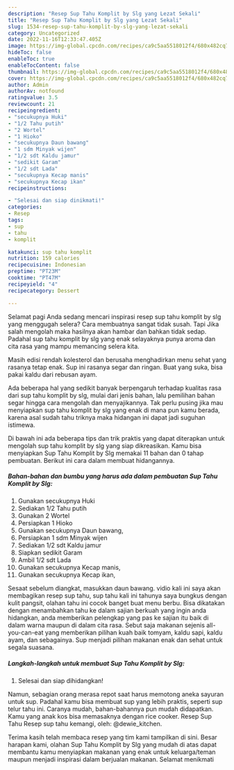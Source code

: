 ```yaml
---
description: "Resep Sup Tahu Komplit by Slg yang Lezat Sekali"
title: "Resep Sup Tahu Komplit by Slg yang Lezat Sekali"
slug: 1534-resep-sup-tahu-komplit-by-slg-yang-lezat-sekali
category: Uncategorized
date: 2022-11-16T12:33:47.405Z
image: https://img-global.cpcdn.com/recipes/ca9c5aa5518012f4/680x482cq70/sup-tahu-komplit-by-slg-foto-resep-utama.jpg
hideToc: false
enableToc: true
enableTocContent: false
thumbnail: https://img-global.cpcdn.com/recipes/ca9c5aa5518012f4/680x482cq70/sup-tahu-komplit-by-slg-foto-resep-utama.jpg
cover: https://img-global.cpcdn.com/recipes/ca9c5aa5518012f4/680x482cq70/sup-tahu-komplit-by-slg-foto-resep-utama.jpg
author: Admin
authorAv: notfound
ratingvalue: 3.5
reviewcount: 21
recipeingredient:
- "secukupnya Huki"
- "1/2 Tahu putih"
- "2 Wortel"
- "1 Hioko"
- "secukupnya Daun bawang"
- "1 sdm Minyak wijen"
- "1/2 sdt Kaldu jamur"
- "sedikit Garam"
- "1/2 sdt Lada"
- "secukupnya Kecap manis"
- "secukupnya Kecap ikan"
recipeinstructions:

- "Selesai dan siap dinikmati!"
categories:
- Resep
tags:
- sup
- tahu
- komplit

katakunci: sup tahu komplit 
nutrition: 159 calories
recipecuisine: Indonesian
preptime: "PT23M"
cooktime: "PT47M"
recipeyield: "4"
recipecategory: Dessert

---
```



Selamat pagi Anda sedang mencari inspirasi resep sup tahu komplit by slg yang menggugah selera? Cara membuatnya sangat tidak susah. Tapi Jika salah mengolah maka hasilnya akan hambar dan bahkan tidak sedap. Padahal sup tahu komplit by slg yang enak selayaknya punya aroma dan cita rasa yang mampu memancing selera kita.


Masih edisi rendah kolesterol dan berusaha menghadirkan menu sehat yang rasanya tetap enak. Sup ini rasanya segar dan ringan. Buat yang suka, bisa pakai kaldu dari rebusan ayam.

Ada beberapa hal yang sedikit banyak berpengaruh terhadap kualitas rasa dari sup tahu komplit by slg, mulai dari jenis bahan, lalu pemilihan bahan segar hingga cara mengolah dan menyajikannya. Tak perlu pusing jika mau menyiapkan sup tahu komplit by slg yang enak di mana pun kamu berada, karena asal sudah tahu triknya maka hidangan ini dapat jadi suguhan istimewa.


Di bawah ini ada beberapa tips dan trik praktis yang dapat diterapkan untuk mengolah sup tahu komplit by slg yang siap dikreasikan. Kamu bisa menyiapkan Sup Tahu Komplit by Slg memakai 11 bahan dan 0 tahap pembuatan. Berikut ini cara dalam membuat hidangannya.

<!--inarticleads1-->

##### Bahan-bahan dan bumbu yang harus ada dalam pembuatan Sup Tahu Komplit by Slg:

1. Gunakan secukupnya Huki
1. Sediakan 1/2 Tahu putih
1. Gunakan 2 Wortel
1. Persiapkan 1 Hioko
1. Gunakan secukupnya Daun bawang,
1. Persiapkan 1 sdm Minyak wijen
1. Sediakan 1/2 sdt Kaldu jamur
1. Siapkan sedikit Garam
1. Ambil 1/2 sdt Lada
1. Gunakan secukupnya Kecap manis,
1. Gunakan secukupnya Kecap ikan,


Sesaat sebelum diangkat, masukkan daun bawang. vidio kali ini saya akan membagikan resep sup tahu, sup tahu kali ini tahunya saya bungkus dengan kulit pangsit, olahan tahu ini cocok banget buat menu berbu. Bisa dikatakan dengan menambahkan tahu ke dalam sajian berkuah yang ingin anda hidangkan, anda memberikan pelengkap yang pas ke sajian itu baik di dalam warna maupun di dalam cita rasa. Sebut saja makanan sejenis all-you-can-eat yang memberikan pilihan kuah baik tomyam, kaldu sapi, kaldu ayam, dan sebagainya. Sup menjadi pilihan makanan enak dan sehat untuk segala suasana. 

<!--inarticleads2-->

##### Langkah-langkah untuk membuat Sup Tahu Komplit by Slg:


1. Selesai dan siap dihidangkan!

Namun, sebagian orang merasa repot saat harus memotong aneka sayuran untuk sup. Padahal kamu bisa membuat sup yang lebih praktis, seperti sup telur tahu ini. Caranya mudah, bahan-bahannya pun mudah didapatkan. Kamu yang anak kos bisa memasaknya dengan rice cooker. Resep Sup Tahu Resep sup tahu kemangi, oleh: @dewie_kitchen. 

Terima kasih telah membaca resep yang tim kami tampilkan di sini. Besar harapan kami, olahan Sup Tahu Komplit by Slg yang mudah di atas dapat membantu kamu menyiapkan makanan yang enak untuk keluarga/teman maupun menjadi inspirasi dalam berjualan makanan. Selamat menikmati
